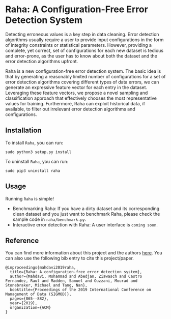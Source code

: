 # Raha: A Configuration-Free Error Detection System
Detecting erroneous values is a key step in data cleaning.
Error detection algorithms usually require a user to provide input configurations in the form of integrity constraints or statistical parameters. However, providing a complete, yet correct, set of configurations for each new dataset is tedious and error-prone, as the user has to know about both the dataset and the error detection algorithms upfront.

Raha is a new configuration-free error detection system. The basic idea is that by generating a reasonably limited number of configurations for a set of error detection algorithms covering different types of data errors, we can generate an expressive feature vector for each entry in the dataset. Leveraging these feature vectors, we propose a novel sampling and classification approach that effectively chooses the most representative values for training. Furthermore, Raha can exploit  historical data, if available, to filter out irrelevant error detection algorithms and configurations.


## Installation
To install `Raha`, you can run:
```console
sudo python3 setup.py install
```
To uninstall `Raha`, you can run:
```console
sudo pip3 uninstall raha
```

## Usage
Running `Raha` is simple!
   - Benchmarking Raha: If you have a dirty dataset and its corresponding clean dataset and you just want to benchmark Raha, please check the sample code in `raha/benchmark.py`.
   - Interactive error detection with Raha: A user interface is `coming soon`.

## Reference
You can find more information about this project and the authors [here](https://www.bigdama.tu-berlin.de/menue/team/mohammad_mahdavi/).
You can also use the following bib entry to cite this project/paper.
```
@inproceedings{mahdavi2019raha,
  title={Raha: A configuration-free error detection system},
  author={Mahdavi, Mohammad and Abedjan, Ziawasch and Castro Fernandez, Raul and Madden, Samuel and Ouzzani, Mourad and Stonebraker, Michael and Tang, Nan},
  booktitle={Proceedings of the 2019 International Conference on Management of Data (SIGMOD)},
  pages={865--882},
  year={2019},
  organization={ACM}
}
```
